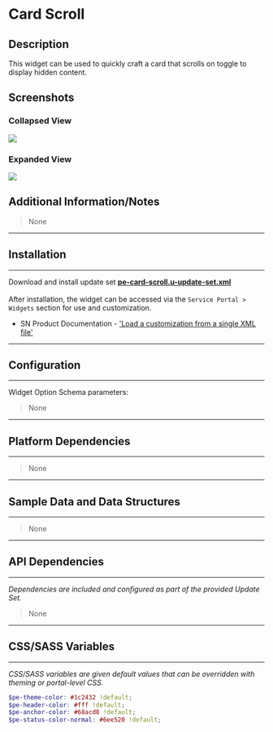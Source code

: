 # Card Scroll

## Description

This widget can be used to quickly craft a card that scrolls on toggle to display hidden content.

## Screenshots

### Collapsed View
![](../images/pe-card-scroll-1.png)

### Expanded View
![](../images/pe-card-scroll-2.png)

## Additional Information/Notes
> None
---
## Installation
---
Download and install update set **[pe-card-scroll.u-update-set.xml](https://github.com/platform-experience/serviceportal-widget-library/blob/master/pe-card-scroll/pe-card-scroll.u-update-set.xml)** <br/><br/>
After installation, the widget can be accessed via the `Service Portal > Widgets` section for use and customization.<br/>
* SN Product Documentation - ['Load a customization from a single XML file'](https://docs.servicenow.com/bundle/kingston-application-development/page/build/system-update-sets/task/t_SaveAnUpdateSetAsAnXMLFile.html)

---
## Configuration
---
Widget Option Schema parameters:
> None
---
## Platform Dependencies
---
> None
---
## Sample Data and Data Structures
---
> None
---
## API Dependencies
---
<i>Dependencies are included and configured as part of the provided Update Set.</i>
> None
---
## CSS/SASS Variables
---
_CSS/SASS variables are given default values that can be overridden with theming or portal-level CSS._

```scss
$pe-theme-color: #1c2432 !default;
$pe-header-color: #fff !default;
$pe-anchor-color: #68acd8 !default;
$pe-status-color-normal: #6ee520 !default;
```